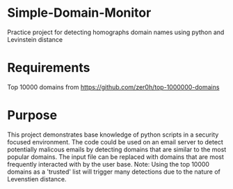 # Simple-Domain-Monitor
Practice project for detecting homographs domain names using python and Levinstein distance

# Requirements
Top 10000 domains from https://github.com/zer0h/top-1000000-domains

# Purpose
This project demonstrates base knowledge of python scripts in a security focused environment. The code could be used on an email server to detect potentially malicous emails by detecting domains that are similar to the most popular domains. The input file can be replaced with domains that are most frequently interacted with by the user base. Note: Using the top 10000 domains as a 'trusted' list will trigger many detections due to the nature of Levenstien distance. 

